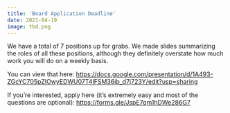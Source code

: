 ```yaml
---
title: 'Board Application Deadline'
date: 2021-04-19
image: tbd.png
---
```


We have a total of 7 positions up for grabs. We made slides summarizing the roles of all these positions, although they definitely overstate how much work you will do on a weekly basis. 

You can view that here: https://docs.google.com/presentation/d/1A493-ZGcYC705pZlOwyEDWU07T4lFSM36jb_d7j723Y/edit?usp=sharing

If you’re interested, apply here (it’s extremely easy and most of the questions are optional): https://forms.gle/JspE7qm1hDWe286G7
